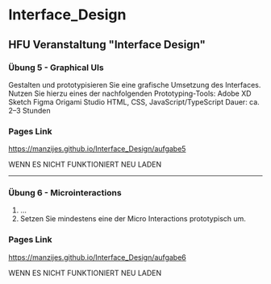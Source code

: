 # Interface_Design

## HFU Veranstaltung "Interface Design"

### Übung 5 - Graphical UIs

Gestalten und prototypisieren Sie eine grafische Umsetzung des Interfaces.
Nutzen Sie hierzu eines der nachfolgenden Prototyping-Tools:
Adobe XD
Sketch
Figma
Origami Studio
HTML, CSS, JavaScript/TypeScript
Dauer: ca. 2–3 Stunden

### Pages Link

https://manzijes.github.io/Interface_Design/aufgabe5

WENN ES NICHT FUNKTIONIERT NEU LADEN

***

### Übung 6 - Microinteractions

1. ...
2. Setzen Sie mindestens eine der Micro Interactions prototypisch um. 

### Pages Link

https://manzijes.github.io/Interface_Design/aufgabe6

WENN ES NICHT FUNKTIONIERT NEU LADEN

